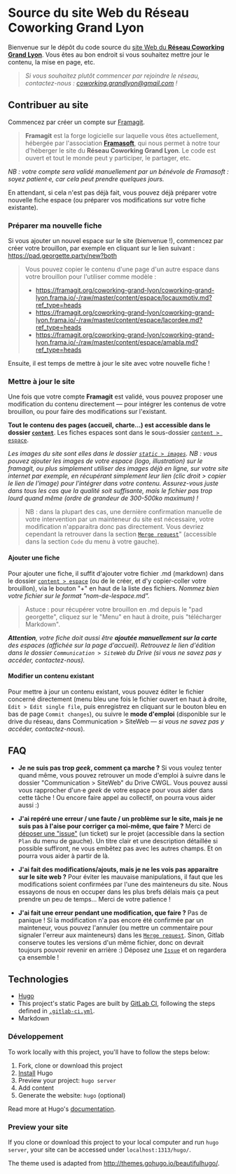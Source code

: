 # Source du site Web du Réseau Coworking Grand Lyon

Bienvenue sur le dépôt du code source du [site Web du __Réseau Coworking Grand Lyon__](https://coworking-grandlyon.org/).
Vous êtes au bon endroit si vous souhaitez mettre jour le contenu, la mise en page, etc.

> *Si vous souhaitez plutôt commencer par rejoindre le réseau, contactez-nous : coworking.grandlyon@gmail.com !*

## Contribuer au site

Commencez par créer un compte sur [Framagit](https://framagit.org/users/sign_up).
> __Framagit__ est la forge logicielle sur laquelle vous êtes actuellement, hébergée par l'association [__Framasoft__](https://framasoft.org), qui nous permet à notre tour d'héberger le site du __Réseau Coworking Grand Lyon__.
> Le code est ouvert et tout le monde peut y participer, le partager, etc.

_NB : votre compte sera validé manuellement par un bénévole de Framasoft : soyez patient·e, car cela peut prendre quelques jours._

En attendant, si cela n'est pas déjà fait, vous pouvez déjà préparer votre nouvelle fiche espace (ou préparer vos modifications sur votre fiche existante).

### Préparer ma nouvelle fiche

Si vous ajouter un nouvel espace sur le site (bienvenue !), commencez par créer votre brouillon, par exemple en cliquant sur le lien suivant : https://pad.georgette.party/new?both

> Vous pouvez copier le contenu d'une page d'un autre espace dans votre brouillon pour l'utiliser comme modèle :
> - https://framagit.org/coworking-grand-lyon/coworking-grand-lyon.frama.io/-/raw/master/content/espace/locauxmotiv.md?ref_type=heads
> - https://framagit.org/coworking-grand-lyon/coworking-grand-lyon.frama.io/-/raw/master/content/espace/lacordee.md?ref_type=heads
> - https://framagit.org/coworking-grand-lyon/coworking-grand-lyon.frama.io/-/raw/master/content/espace/amabla.md?ref_type=heads

Ensuite, il est temps de mettre à jour le site avec votre nouvelle fiche !

### Mettre à jour le site

Une fois que votre compte __Framagit__ est validé, vous pouvez proposer une modification du contenu directement — pour intégrer les contenus de votre brouillon, ou pour faire des modifications sur l'existant.

**Tout le contenu des pages (accueil, charte…) est accessible dans le dossier [`content`](https://framagit.org/coworking-grand-lyon/coworking-grand-lyon.frama.io/-/tree/master/content?ref_type=heads)**.
Les fiches espaces sont dans le sous-dossier [`content > espace`](https://framagit.org/coworking-grand-lyon/coworking-grand-lyon.frama.io/-/tree/master/content/espace?ref_type=heads).

_Les images du site sont elles dans le dossier [`static > images`](https://framagit.org/coworking-grand-lyon/coworking-grand-lyon.frama.io/-/tree/master/static/images?ref_type=heads). NB : vous pouvez ajouter les images de votre espace (logo, illustration) sur le framagit, ou plus simplement utiliser des images déjà en ligne, sur votre site internet par exemple, en récupérant simplement leur lien (clic droit > copier le lien de l'image) pour l'intégrer dans votre contenu. Assurez-vous juste  dans tous les cas que la qualité soit suffisante, mais le fichier pas trop lourd quand même (ordre de grandeur de 300-500ko maximum) !_

> NB : dans la plupart des cas, une dernière confirmation manuelle de votre intervention par un mainteneur du site est nécessaire, votre modification n'apparaitra donc pas directement. Vous devriez cependant la retrouver dans la section [`Merge request`](https://framagit.org/coworking-grand-lyon/coworking-grand-lyon.frama.io/-/merge_requests)" (accessible dans la section `Code` du menu à votre gauche).

#### Ajouter une fiche
Pour ajouter une fiche, il suffit d'ajouter votre fichier .md (markdown) dans le dossier [`content > espace`](https://framagit.org/coworking-grand-lyon/coworking-grand-lyon.frama.io/-/tree/master/content/espace?ref_type=heads) (ou de le créer, et d'y copier-coller votre brouillon), via le bouton "+" en haut de la liste des fichiers. _Nommez bien votre fichier sur le format "nom-de-lespace.md"._
> Astuce : pour récupérer votre brouillon en .md depuis le "pad georgette", cliquez sur le "Menu" en haut à droite, puis "télécharger Markdown".

_**Attention**, votre fiche doit aussi être **ajoutée manuellement sur la carte** des espaces (affichée sur la page d'accueil). Retrouvez le lien d'édition dans le dossier `Communication > SiteWeb` du Drive (si vous ne savez pas y accéder, contactez-nous)._

#### Modifier un contenu existant
Pour mettre à jour un contenu existant, vous pouvez éditer le fichier concerné directement (menu bleu une fois le fichier ouvert en haut à droite, `Edit > Edit single file`, puis enregistrez en cliquant sur le bouton bleu en bas de page `Commit changes`), ou suivre le **mode d'emploi** (disponible sur le drive du réseau, dans Communication > SiteWeb — _si vous ne savez pas y accéder, contactez-nous_).

## FAQ

- __Je ne suis pas trop *geek*, comment ça marche ?__
Si vous voulez tenter quand même, vous pouvez retrouver un mode d'emploi à suivre dans le dossier "Communication > SiteWeb" du Drive CWGL. Vous pouvez aussi vous rapprocher d'un·e *geek* de votre espace pour vous aider dans cette tâche ! Ou encore faire appel au collectif, on pourra vous aider aussi :) 

- __J'ai repéré une erreur / une faute / un problème sur le site, mais je ne suis pas à l'aise pour corriger ça moi-même, que faire ?__
Merci de [déposer une "issue"](https://framagit.org/coworking-grand-lyon/coworking-grand-lyon.frama.io/-/issues/new) (un ticket) sur le projet (accessible dans la section `Plan` du menu de gauche). Un titre clair et une description détaillée si possible suffiront, ne vous embêtez pas avec les autres champs. Et on pourra vous aider à partir de là.

- __J'ai fait des modifications/ajouts, mais je ne les vois pas apparaitre sur le site web ?__ Pour éviter les mauvaise manipulations, il faut que les modifications soient confirmées par l'une des mainteneurs du site. Nous essayons de nous en occuper dans les plus brefs délais mais ça peut prendre un peu de temps… Merci de votre patience !

- __J'ai fait une erreur pendant une modification, que faire ?__ Pas de panique ! Si la modification n'a pas encore été confirmée par un mainteneur, vous pouvez l'annuler (ou mettre un commentaire pour signaler l'erreur aux mainteneurs) dans les [`Merge request`](https://framagit.org/coworking-grand-lyon/coworking-grand-lyon.frama.io/-/merge_requests). Sinon, Gitlab conserve toutes les versions d'un même fichier, donc on devrait toujours pouvoir revenir en arrière :) Déposez une [`Issue`](https://framagit.org/coworking-grand-lyon/coworking-grand-lyon.frama.io/-/issues/new) et on regardera ça ensemble !

## Technologies

- [Hugo]
- This project's static Pages are built by [GitLab CI][ci], following the steps
defined in [`.gitlab-ci.yml`](.gitlab-ci.yml).
- Markdown


### Développement

To work locally with this project, you'll have to follow the steps below:

1. Fork, clone or download this project
1. [Install][] Hugo
1. Preview your project: `hugo server`
1. Add content
1. Generate the website: `hugo` (optional)

Read more at Hugo's [documentation][].

### Preview your site

If you clone or download this project to your local computer and run `hugo server`,
your site can be accessed under `localhost:1313/hugo/`.

The theme used is adapted from http://themes.gohugo.io/beautifulhugo/.

[ci]: https://about.gitlab.com/gitlab-ci/
[hugo]: https://gohugo.io
[install]: https://gohugo.io/overview/installing/
[documentation]: https://gohugo.io/overview/introduction/
[userpages]: http://doc.gitlab.com/ee/pages/README.html#user-or-group-pages
[projpages]: http://doc.gitlab.com/ee/pages/README.html#project-pages
[post]: https://about.gitlab.com/2016/04/07/gitlab-pages-setup/#custom-domains
